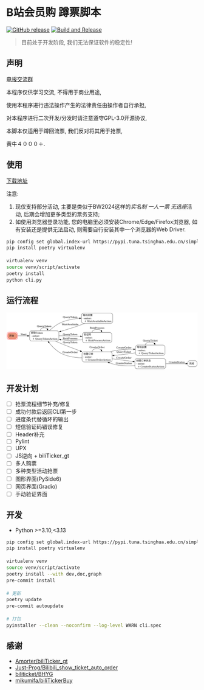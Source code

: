 # B站会员购 蹲票脚本

[![GitHub release](https://img.shields.io/github/v/release/bilibili-ticket/bilibili-ticket-python)](https://github.com/bilibili-ticket/bilibili-ticket-python/releases)
[![Build and Release](https://github.com/bilibili-ticket/bilibili-ticket-python/actions/workflows/ci.yml/badge.svg)](https://github.com/bilibili-ticket/bilibili-ticket-python/actions/workflows/ci.yml)

> 目前处于开发阶段, 我们无法保证软件的稳定性!

## 声明

[电报交流群](https://t.me/bilibili_ticket)

本程序仅供学习交流, 不得用于商业用途,

使用本程序进行违法操作产生的法律责任由操作者自行承担,

对本程序进行二次开发/分发时请注意遵守GPL-3.0开源协议,

本脚本仅适用于蹲回流票, 我们反对将其用于抢票,

黄牛４０００＋.

## 使用

[下载地址](https://github.com/bilibili-ticket/bilibili-ticket-python/releases)

注意:

1. 现仅支持部分活动, 主要是类似于BW2024这样的*实名制 一人一票 无选座*活动, 后期会增加更多类型的票务支持;
2. 如使用浏览器登录功能, 您的电脑里必须安装Chrome/Edge/Firefox浏览器, 如有安装还是提供无法启动, 则需要自行安装其中一个浏览器的Web Driver.

```bash
pip config set global.index-url https://pypi.tuna.tsinghua.edu.cn/simple
pip install poetry virtualenv

virtualenv venv
source venv/script/activate
poetry install
python cli.py
```

## 运行流程

![FSM](assest/fsm.png)

## 开发计划

- [ ] 抢票流程细节补充/修复
- [ ] 成功付款后返回CLI第一步
- [ ] 进度条代替循环的输出
- [ ] 短信验证码错误修复
- [ ] Header补充
- [ ] Pylint
- [ ] UPX
- [ ] JS逆向 + biliTicker_gt
- [ ] 多人购票
- [ ] 多种类型活动抢票
- [ ] 图形界面(PySide6)
- [ ] 网页界面(Gradio)
- [ ] 手动验证界面

## 开发

- Python >=3.10,<3.13

```bash
pip config set global.index-url https://pypi.tuna.tsinghua.edu.cn/simple
pip install poetry virtualenv

virtualenv venv
source venv/script/activate
poetry install --with dev,doc,graph
pre-commit install

# 更新
poetry update
pre-commit autoupdate

# 打包
pyinstaller --clean --noconfirm --log-level WARN cli.spec
```

## 感谢

- [Amorter/biliTicker_gt](https://github.com/Amorter/biliTicker_gt)
- [Just-Prog/Bilibili_show_ticket_auto_order](https://github.com/Just-Prog/Bilibili_show_ticket_auto_order)
- [biliticket/BHYG](https://github.com/biliticket/BHYG)
- [mikumifa/biliTickerBuy](https://github.com/mikumifa/biliTickerBuy)
